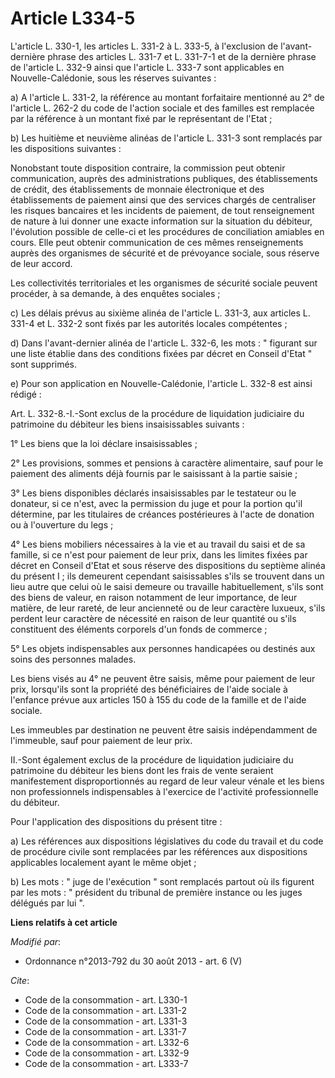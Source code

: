 # Article L334-5

L'article L. 330-1, les articles L. 331-2 à L. 333-5, à l'exclusion de l'avant-dernière phrase des articles L. 331-7 et L.
331-7-1 et de la dernière phrase de l'article L. 332-9 ainsi que l'article L. 333-7 sont applicables en Nouvelle-Calédonie,
sous les réserves suivantes : 

a) A l'article L. 331-2, la référence au montant forfaitaire mentionné au 2° de l'article L. 262-2 du code de l'action
sociale et des familles est remplacée par la référence à un montant fixé par le représentant de l'Etat ; 

b) Les huitième et neuvième alinéas de l'article L. 331-3 sont remplacés par les dispositions suivantes : 

Nonobstant toute disposition contraire, la commission peut obtenir communication, auprès des administrations publiques, des
établissements de crédit, des établissements de monnaie électronique et des établissements de paiement ainsi que des services
chargés de centraliser les risques bancaires et les incidents de paiement, de tout renseignement de nature à lui donner une
exacte information sur la situation du débiteur, l'évolution possible de celle-ci et les procédures de conciliation amiables
en cours. Elle peut obtenir communication de ces mêmes renseignements auprès des organismes de sécurité et de prévoyance
sociale, sous réserve de leur accord. 

Les collectivités territoriales et les organismes de sécurité sociale peuvent procéder, à sa demande, à des enquêtes
sociales ; 

c) Les délais prévus au sixième alinéa de l'article L. 331-3, aux articles L. 331-4 et L. 332-2 sont fixés par les autorités
locales compétentes ; 

d) Dans l'avant-dernier alinéa de l'article L. 332-6, les mots : " figurant sur une liste établie dans des conditions fixées
par décret en Conseil d'Etat " sont supprimés. 

e) Pour son application en Nouvelle-Calédonie, l'article L. 332-8 est ainsi rédigé : 

Art. L. 332-8.-I.-Sont exclus de la procédure de liquidation judiciaire du patrimoine du débiteur les biens insaisissables
suivants : 

1° Les biens que la loi déclare insaisissables ; 

2° Les provisions, sommes et pensions à caractère alimentaire, sauf pour le paiement des aliments déjà fournis par le
saisissant à la partie saisie ; 

3° Les biens disponibles déclarés insaisissables par le testateur ou le donateur, si ce n'est, avec la permission du juge et
pour la portion qu'il détermine, par les titulaires de créances postérieures à l'acte de donation ou à l'ouverture du legs ; 

4° Les biens mobiliers nécessaires à la vie et au travail du saisi et de sa famille, si ce n'est pour paiement de leur prix,
dans les limites fixées par décret en Conseil d'Etat et sous réserve des dispositions du septième alinéa du présent I ; ils
demeurent cependant saisissables s'ils se trouvent dans un lieu autre que celui où le saisi demeure ou travaille
habituellement, s'ils sont des biens de valeur, en raison notamment de leur importance, de leur matière, de leur rareté, de
leur ancienneté ou de leur caractère luxueux, s'ils perdent leur caractère de nécessité en raison de leur quantité ou s'ils
constituent des éléments corporels d'un fonds de commerce ; 

5° Les objets indispensables aux personnes handicapées ou destinés aux soins des personnes malades. 

Les biens visés au 4° ne peuvent être saisis, même pour paiement de leur prix, lorsqu'ils sont la propriété des bénéficiaires
de l'aide sociale à l'enfance prévue aux articles 150 à 155 du code de la famille et de l'aide sociale. 

Les immeubles par destination ne peuvent être saisis indépendamment de l'immeuble, sauf pour paiement de leur prix. 

II.-Sont également exclus de la procédure de liquidation judiciaire du patrimoine du débiteur les biens dont les frais de
vente seraient manifestement disproportionnés au regard de leur valeur vénale et les biens non professionnels indispensables
à l'exercice de l'activité professionnelle du débiteur. 

Pour l'application des dispositions du présent titre : 

a) Les références aux dispositions législatives du code du travail et du code de procédure civile sont remplacées par les
références aux dispositions applicables localement ayant le même objet ; 

b) Les mots : " juge de l'exécution " sont remplacés partout où ils figurent par les mots : " président du tribunal de
première instance ou les juges délégués par lui ".

**Liens relatifs à cet article**

_Modifié par_:

  - Ordonnance n°2013-792 du 30 août 2013 - art. 6 (V)

_Cite_:

  - Code de la consommation - art. L330-1
  - Code de la consommation - art. L331-2
  - Code de la consommation - art. L331-3
  - Code de la consommation - art. L331-7
  - Code de la consommation - art. L332-6
  - Code de la consommation - art. L332-9
  - Code de la consommation - art. L333-7
